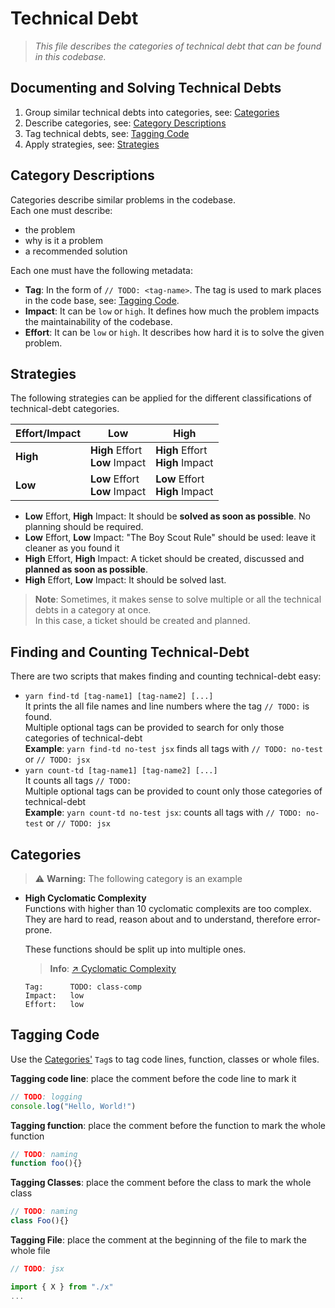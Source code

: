 # Technical Debt

> _This file describes the categories of technical debt that can be found in this codebase._

## Documenting and Solving Technical Debts

1. Group similar technical debts into categories, see: [Categories](#categories)
2. Describe categories, see: [Category Descriptions](#category-descriptions)
3. Tag technical debts, see: [Tagging Code](#tagging-code)
4. Apply strategies, see: [Strategies](#strategies)

## Category Descriptions

Categories describe similar problems in the codebase.  
Each one must describe:

- the problem
- why is it a problem
- a recommended solution

Each one must have the following metadata:

- **Tag**: In the form of `// TODO: <tag-name>`. The tag is used to mark places in the code base, see: [Tagging Code](#tagging-code).
- **Impact**: It can be `low` or `high`. It defines how much the problem impacts the maintainability of the codebase.
- **Effort**: It can be `low` or `high`. It describes how hard it is to solve the given problem.

## Strategies

The following strategies can be applied for the different classifications of technical-debt categories.

| Effort/Impact | Low                                        | High                                        |
| ------------- | ------------------------------------------ | ------------------------------------------- |
| **High**      | **High** Effort <br/> **Low** Impact <br/> | **High** Effort <br/> **High** Impact <br/> |
| **Low**       | **Low** Effort <br/> **Low** Impact <br/>  | **Low** Effort <br/> **High** Impact <br/>  |

- **Low** Effort, **High** Impact: It should be **solved as soon as possible**. No planning should be required.
- **Low** Effort, **Low** Impact: "The Boy Scout Rule" should be used: leave it cleaner as you found it
- **High** Effort,  **High** Impact: A ticket should be created, discussed and **planned as soon as possible**.
- **High** Effort, **Low** Impact: It should be solved last.

<!-- TODO: Examples -->

> **Note**: Sometimes, it makes sense to solve multiple or all the technical debts in a category at once.  
> In this case, a ticket should be created and planned.

## Finding and Counting Technical-Debt

There are two scripts that makes finding and counting technical-debt easy:

- `yarn find-td [tag-name1] [tag-name2] [...]`  
  It prints the all file names and line numbers where the tag `// TODO:` is found.  
  Multiple optional tags can be provided to search for only those categories of technical-debt  
  **Example**: `yarn find-td no-test jsx` finds all tags with `// TODO: no-test` or `// TODO: jsx`
- `yarn count-td [tag-name1] [tag-name2] [...]`  
  It counts all tags `// TODO:`  
  Multiple optional tags can be provided to count only those categories of technical-debt  
  **Example**: `yarn count-td no-test jsx`: counts all tags with `// TODO: no-test` or `// TODO: jsx`

## Categories

> ⚠ **Warning:** The following category is an example

- **High Cyclomatic Complexity**  
  Functions with higher than 10 cyclomatic complexits are too complex.  
  They are hard to read, reason about and to understand, therefore error-prone.

  These functions should be split up into multiple ones.
  
  > **Info**: [↗ Cyclomatic Complexity](https://en.wikipedia.org/wiki/Cyclomatic_complexity)

  ```text
  Tag:      TODO: class-comp
  Impact:   low
  Effort:   low
  ```

## Tagging Code

Use the [Categories'](#categories) `Tag`s to tag code lines, function, classes or whole files.

**Tagging code line**: place the comment before the code line to mark it

```js
// TODO: logging
console.log("Hello, World!")
```

**Tagging function**: place the comment before the function to mark the whole function

```js
// TODO: naming
function foo(){}
```

**Tagging Classes**: place the comment before the class to mark the whole class

```js
// TODO: naming
class Foo(){}
```

**Tagging File**: place the comment at the beginning of the file to mark the whole file

```js
// TODO: jsx

import { X } from "./x"
...
```

